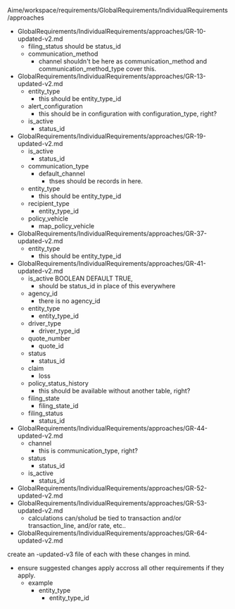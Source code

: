 Aime/workspace/requirements/GlobalRequirements/IndividualRequirements/approaches
- GlobalRequirements/IndividualRequirements/approaches/GR-10-updated-v2.md
  - filing_status should be status_id
  - communication_method
    - channel shouldn't be here as communication_method and communication_method_type cover this.
- GlobalRequirements/IndividualRequirements/approaches/GR-13-updated-v2.md
  - entity_type
    - this should be entity_type_id
  - alert_configuration
    - this should be in configuration with configuration_type, right?
  - is_active
    - status_id
- GlobalRequirements/IndividualRequirements/approaches/GR-19-updated-v2.md
  - is_active
    - status_id
  - communication_type
    - default_channel
      - thses should be records in here.
  - entity_type
    - this should be entity_type_id
  - recipient_type
    - entity_type_id
  - policy_vehicle
    - map_policy_vehicle
- GlobalRequirements/IndividualRequirements/approaches/GR-37-updated-v2.md
  - entity_type
    - this should be entity_type_id
- GlobalRequirements/IndividualRequirements/approaches/GR-41-updated-v2.md
  - is_active BOOLEAN DEFAULT TRUE,
    - should be status_id in place of this everywhere
  - agency_id
    - there is no agency_id
  - entity_type
    - entity_type_id
  - driver_type
    - driver_type_id
  - quote_number
    - quote_id
  - status
    - status_id
  - claim
    - loss
  - policy_status_history
    - this should be available without another table, right?
  - filing_state
    - filing_state_id
  - filing_status
    - status_id
- GlobalRequirements/IndividualRequirements/approaches/GR-44-updated-v2.md
  - channel
    - this is communication_type, right?
  - status
    - status_id
  - is_active
    - status_id
- GlobalRequirements/IndividualRequirements/approaches/GR-52-updated-v2.md
- GlobalRequirements/IndividualRequirements/approaches/GR-53-updated-v2.md
  - calculations can/sholud be tied to transaction and/or transaction_line, and/or rate, etc..
- GlobalRequirements/IndividualRequirements/approaches/GR-64-updated-v2.md

create an -updated-v3 file of each with these changes in mind.
- ensure suggested changes apply accross all other requirements if they apply.
  - example
    - entity_type
      - entity_type_id